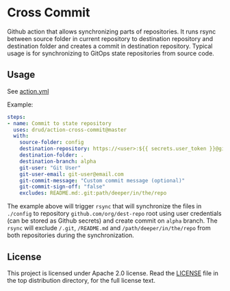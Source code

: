 # Cross Commit

Github action that allows synchronizing parts of repositories. It runs rsync
between source folder in current repository to destination repository and
destination folder and creates a commit in destination repository. Typical
usage is for synchronizing to GitOps state repositories from source code.

## Usage

See [action.yml](action.yml)

Example:

```yaml
steps:
- name: Commit to state repository
  uses: drud/action-cross-commit@master
  with:
    source-folder: config
    destination-repository: https://<user>:${{ secrets.user_token }}@github.com/org/dest-repo
    destination-folder: .
    destination-branch: alpha
    git-user: "Git User"
    git-user-email: git-user@email.com
    git-commit-message: "Custom commit message (optional)"
    git-commit-sign-off: "false"
    excludes: README.md:.git:path/deeper/in/the/repo
```

The example above will trigger `rsync` that will synchronize the files in
`./config` to repository `github.com/org/dest-repo` root using user credentials
(can be stored as Github secrets) and create commit on `alpha` branch. The
`rsync` will exclude `/.git`, `/README.md` and `/path/deeper/in/the/repo` from
both repositories during the synchronization.

## License

This project is licensed under Apache 2.0 license. Read the [LICENSE](LICENSE)
file in the top distribution directory, for the full license text.
